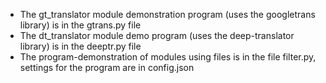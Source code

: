 
* The gt_translator module demonstration program (uses the googletrans library) is in the gtrans.py file
* The dt_translator module demo program (uses the deep-translator library) is in the deeptr.py file
* The program-demonstration of modules using files is in the file filter.py, settings for the program are in config.json
